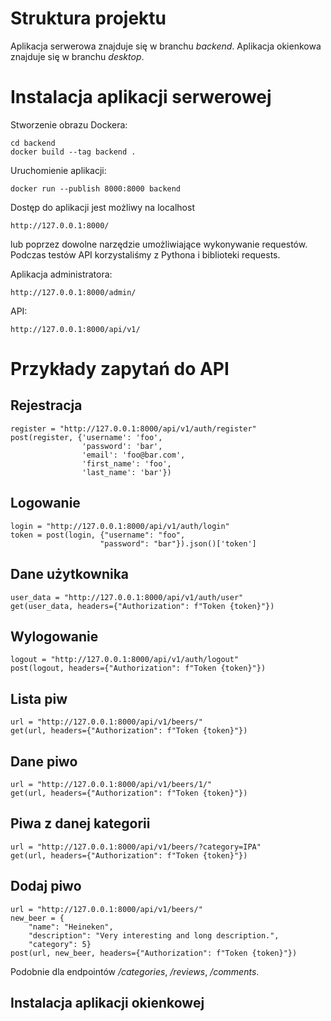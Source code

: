 # Struktura projektu

Aplikacja serwerowa znajduje się w branchu *backend*.
Aplikacja okienkowa znajduje się w branchu *desktop*.

# Instalacja aplikacji serwerowej

Stworzenie obrazu Dockera:

    cd backend    
    docker build --tag backend .

Uruchomienie aplikacji:

    docker run --publish 8000:8000 backend

Dostęp do aplikacji jest możliwy na localhost

    http://127.0.0.1:8000/

lub poprzez dowolne narzędzie umożliwiające wykonywanie requestów. Podczas testów API korzystaliśmy z Pythona i
biblioteki requests.

Aplikacja administratora:

    http://127.0.0.1:8000/admin/

API:

    http://127.0.0.1:8000/api/v1/

# Przykłady zapytań do API

## Rejestracja

    register = "http://127.0.0.1:8000/api/v1/auth/register"
    post(register, {'username': 'foo',
                    'password': 'bar',
                    'email': 'foo@bar.com',
                    'first_name': 'foo',
                    'last_name': 'bar'})

## Logowanie

    login = "http://127.0.0.1:8000/api/v1/auth/login"
    token = post(login, {"username": "foo",
                        "password": "bar"}).json()['token']

## Dane użytkownika

    user_data = "http://127.0.0.1:8000/api/v1/auth/user"
    get(user_data, headers={"Authorization": f"Token {token}"})

## Wylogowanie

    logout = "http://127.0.0.1:8000/api/v1/auth/logout"
    post(logout, headers={"Authorization": f"Token {token}"})

## Lista piw

    url = "http://127.0.0.1:8000/api/v1/beers/"
    get(url, headers={"Authorization": f"Token {token}"})

## Dane piwo

    url = "http://127.0.0.1:8000/api/v1/beers/1/"
    get(url, headers={"Authorization": f"Token {token}"})

## Piwa z danej kategorii

    url = "http://127.0.0.1:8000/api/v1/beers/?category=IPA"
    get(url, headers={"Authorization": f"Token {token}"})

## Dodaj piwo
    url = "http://127.0.0.1:8000/api/v1/beers/"
    new_beer = {
        "name": "Heineken",
        "description": "Very interesting and long description.",
        "category": 5}
    post(url, new_beer, headers={"Authorization": f"Token {token}"})

Podobnie dla endpointów */categories*, */reviews*, */comments*.

## Instalacja aplikacji okienkowej
    